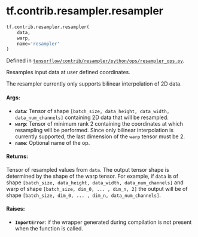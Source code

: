 <div itemscope itemtype="http://developers.google.com/ReferenceObject">
<meta itemprop="name" content="tf.contrib.resampler.resampler" />
<meta itemprop="path" content="Stable" />
</div>

# tf.contrib.resampler.resampler

``` python
tf.contrib.resampler.resampler(
    data,
    warp,
    name='resampler'
)
```



Defined in [`tensorflow/contrib/resampler/python/ops/resampler_ops.py`](/code/stable/tensorflow/contrib/resampler/python/ops/resampler_ops.py).

Resamples input data at user defined coordinates.

The resampler currently only supports bilinear interpolation of 2D data.

#### Args:

* <b>`data`</b>: Tensor of shape `[batch_size, data_height, data_width,
    data_num_channels]` containing 2D data that will be resampled.
* <b>`warp`</b>: Tensor of minimum rank 2 containing the coordinates at which
    resampling will be performed. Since only bilinear interpolation is
    currently supported, the last dimension of the `warp` tensor must be 2.
* <b>`name`</b>: Optional name of the op.


#### Returns:

Tensor of resampled values from `data`. The output tensor shape is
determined by the shape of the warp tensor. For example, if `data` is of
shape `[batch_size, data_height, data_width, data_num_channels]` and warp of
shape `[batch_size, dim_0, ... , dim_n, 2]` the output will be of shape
`[batch_size, dim_0, ... , dim_n, data_num_channels]`.


#### Raises:

* <b>`ImportError`</b>: if the wrapper generated during compilation is not present when
  the function is called.